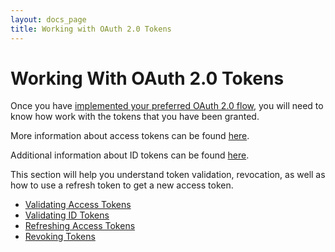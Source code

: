 ```yaml
---
layout: docs_page
title: Working with OAuth 2.0 Tokens
---
```


# Working With OAuth 2.0 Tokens

Once you have [implemented your preferred OAuth 2.0 flow](/authentication-guide/implementing-authentication/), you will need to know how work with the tokens that you have been granted.

More information about access tokens can be found [here](/docs/api/resources/oidc#access-token).

Additional information about ID tokens can be found [here](/docs/api/resources/oidc#id-token).

This section will help you understand token validation, revocation, as well as how to use a refresh token to get a new access token.

- [Validating Access Tokens](/authentication-guide/tokens/validating-access-tokens)
- [Validating ID Tokens](/authentication-guide/tokens/validating-id-tokens)
- [Refreshing Access Tokens](/authentication-guide/tokens/refreshing-tokens)
- [Revoking Tokens](/authentication-guide/tokens/revoking-tokens)
